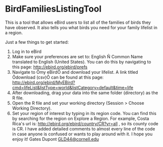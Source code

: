 # BirdFamiliesListingTool
This is a tool that allows eBird users to list all of the families of birds they have observed. It also tells you what birds you need for your family lifelist in a region. 

Just a few things to get started:
1) Log in to eBird 
2) Make sure your preferences are set to: English Ñ Common Name translated to English (United States). You can do this by navigating to this page: http://ebird.org/ebird/prefs
3) Navigate to Ômy eBirdÕ and download your lifelist. A link titled Ôdownload (csv)Õ can be found at this page: http://ebird.org/ebird/MyEBird?cmd=lifeList&listType=world&listCategory=default&time=life
4) After downloading, drag your data into the same folder (directory) as the R file.
5) Open the R file and set your working directory (Session > Choose Working Directory).
6) Set your region of interest by typing in its region code. You can find this by searching for the region on Explore a Region. For example, Costa Rica's url is: http://ebird.org/ebird/country/CR?yr=all , so its county code is CR.
I have added detailed comments to almost every line of the code in case anyone is confused or wants to play around with it.
I hope you enjoy it!
Gates Dupont
GLD44@cornell.edu
